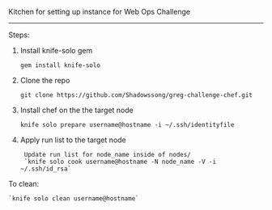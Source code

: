 Kitchen for setting up instance for Web Ops Challenge

----------------

Steps:

1) Install knife-solo gem  

    `gem install knife-solo`

2) Clone the repo  

    `git clone https://github.com/Shadowssong/greg-challenge-chef.git`

3) Install chef on the the target node  

    `knife solo prepare username@hostname -i ~/.ssh/identityfile`

4) Apply run list to the target node

		Update run list for node_name inside of nodes/
		`knife solo cook username@hostname -N node_name -V -i ~/.ssh/id_rsa`

To clean:

    `knife solo clean username@hostname`
